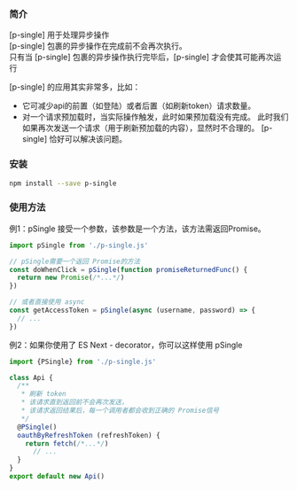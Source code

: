 ### 简介

\[p-single] 用于处理异步操作  
\[p-single] 包裹的异步操作在完成前不会再次执行。   
只有当 \[p-single] 包裹的异步操作执行完毕后，\[p-single] 才会使其可能再次运行  

\[p-single] 的应用其实非常多，比如：
* 它可减少api的前置（如登陆）或者后置（如刷新token）请求数量。
* 对一个请求预加载时，当实际操作触发，此时如果预加载没有完成。
此时我们如果再次发送一个请求（用于刷新预加载的内容），显然时不合理的。
\[p-single] 恰好可以解决该问题。


### 安装
```bash
npm install --save p-single
```

### 使用方法

例1：pSingle 接受一个参数，该参数是一个方法，该方法需返回Promise。  

```javascript 
import pSingle from './p-single.js'

// pSingle需要一个返回 Promise的方法
const doWhenClick = pSingle(function promiseReturnedFunc() {
  return new Promise(/*...*/)
})

// 或者直接使用 async
const getAccessToken = pSingle(async (username, password) => {
  // ...
})
```

例2：如果你使用了 ES Next - decorator，你可以这样使用 pSingle

```javascript 
import {PSingle} from './p-single.js'

class Api {
  /**
   * 刷新 token
   * 该请求直到返回前不会再次发送，
   * 该请求返回结果后，每一个调用者都会收到正确的 Promise信号
   */
  @PSingle()
  oauthByRefreshToken (refreshToken) {
    return fetch(/*...*/)
      // ...
  }
}
export default new Api()
```
